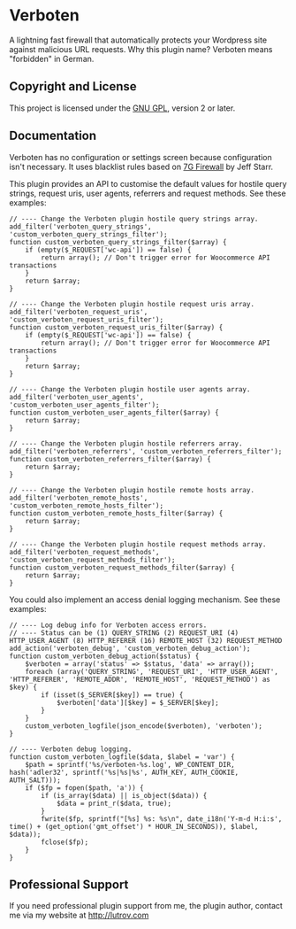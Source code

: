 # Verboten

A lightning fast firewall that automatically protects your Wordpress site against malicious URL requests. Why this plugin name? Verboten means "forbidden" in German.

## Copyright and License

This project is licensed under the [GNU GPL](http://www.gnu.org/licenses/old-licenses/gpl-2.0.html), version 2 or later.

## Documentation

Verboten has no configuration or settings screen because configuration isn't necessary. It uses blacklist rules based on [7G Firewall](https://perishablepress.com/7g-firewall/) by Jeff Starr.

This plugin provides an API to customise the default values for hostile query strings, request uris, user agents, referrers and request methods. See these examples:

	// ---- Change the Verboten plugin hostile query strings array.
	add_filter('verboten_query_strings', 'custom_verboten_query_strings_filter');
	function custom_verboten_query_strings_filter($array) {
		if (empty($_REQUEST['wc-api']) == false) {
			return array(); // Don't trigger error for Woocommerce API transactions
		}
		return $array;
	}

	// ---- Change the Verboten plugin hostile request uris array.
	add_filter('verboten_request_uris', 'custom_verboten_request_uris_filter');
	function custom_verboten_request_uris_filter($array) {
		if (empty($_REQUEST['wc-api']) == false) {
			return array(); // Don't trigger error for Woocommerce API transactions
		}
		return $array;
	}

	// ---- Change the Verboten plugin hostile user agents array.
	add_filter('verboten_user_agents', 'custom_verboten_user_agents_filter');
	function custom_verboten_user_agents_filter($array) {
		return $array;
	}

	// ---- Change the Verboten plugin hostile referrers array.
	add_filter('verboten_referrers', 'custom_verboten_referrers_filter');
	function custom_verboten_referrers_filter($array) {
		return $array;
	}

	// ---- Change the Verboten plugin hostile remote hosts array.
	add_filter('verboten_remote_hosts', 'custom_verboten_remote_hosts_filter');
	function custom_verboten_remote_hosts_filter($array) {
		return $array;
	}

	// ---- Change the Verboten plugin hostile request methods array.
	add_filter('verboten_request_methods', 'custom_verboten_request_methods_filter');
	function custom_verboten_request_methods_filter($array) {
		return $array;
	}

You could also implement an access denial logging mechanism. See these examples:

	// ---- Log debug info for Verboten access errors.
	// ---- Status can be (1) QUERY_STRING (2) REQUEST_URI (4) HTTP_USER_AGENT (8) HTTP_REFERER (16) REMOTE_HOST (32) REQUEST_METHOD
	add_action('verboten_debug', 'custom_verboten_debug_action');
	function custom_verboten_debug_action($status) {
		$verboten = array('status' => $status, 'data' => array());
		foreach (array('QUERY_STRING', 'REQUEST_URI', 'HTTP_USER_AGENT', 'HTTP_REFERER', 'REMOTE_ADDR', 'REMOTE_HOST', 'REQUEST_METHOD') as $key) {
			if (isset($_SERVER[$key]) == true) {
				$verboten['data'][$key] = $_SERVER[$key];
			}
		}
		custom_verboten_logfile(json_encode($verboten), 'verboten');
	}

	// ---- Verboten debug logging.
	function custom_verboten_logfile($data, $label = 'var') {
		$path = sprintf('%s/verboten-%s.log', WP_CONTENT_DIR, hash('adler32', sprintf('%s|%s|%s', AUTH_KEY, AUTH_COOKIE, AUTH_SALT)));
		if ($fp = fopen($path, 'a')) {
			if (is_array($data) || is_object($data)) {
				$data = print_r($data, true);
			}
			fwrite($fp, sprintf("[%s] %s: %s\n", date_i18n('Y-m-d H:i:s', time() + (get_option('gmt_offset') * HOUR_IN_SECONDS)), $label, $data));
			fclose($fp);
		}
	}

## Professional Support

If you need professional plugin support from me, the plugin author, contact me via my website at http://lutrov.com
